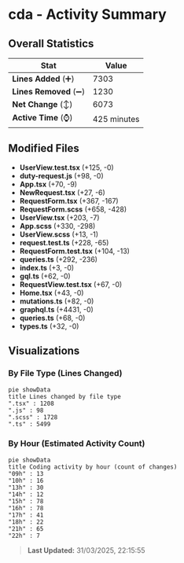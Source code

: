 # cda - Activity Summary 

## Overall Statistics

| Stat                   | Value                                                             |
| ---------------------- | ----------------------------------------------------------------- |
| **Lines Added** (➕)   | 7303                                          |
| **Lines Removed** (➖) | 1230                                        |
| **Net Change** (↕)    | 6073                |
| **Active Time** (⌚)   | 425 minutes |


## Modified Files
- **UserView.test.tsx** (+125, -0)
- **duty-request.js** (+98, -0)
- **App.tsx** (+70, -9)
- **NewRequest.tsx** (+27, -6)
- **RequestForm.tsx** (+367, -167)
- **RequestForm.scss** (+658, -428)
- **UserView.tsx** (+203, -7)
- **App.scss** (+330, -298)
- **UserView.scss** (+13, -1)
- **request.test.ts** (+228, -65)
- **RequestForm.test.tsx** (+104, -13)
- **queries.ts** (+292, -236)
- **index.ts** (+3, -0)
- **gql.ts** (+62, -0)
- **RequestView.test.tsx** (+67, -0)
- **Home.tsx** (+43, -0)
- **mutations.ts** (+82, -0)
- **graphql.ts** (+4431, -0)
- **queries.ts** (+68, -0)
- **types.ts** (+32, -0)

## Visualizations

### By File Type (Lines Changed)

```mermaid
pie showData
title Lines changed by file type
".tsx" : 1208
".js" : 98
".scss" : 1728
".ts" : 5499
```

### By Hour (Estimated Activity Count)

```mermaid
pie showData
title Coding activity by hour (count of changes)
"09h" : 13
"10h" : 16
"13h" : 30
"14h" : 12
"15h" : 78
"16h" : 78
"17h" : 41
"18h" : 22
"21h" : 65
"22h" : 7
```


> **Last Updated:** 31/03/2025, 22:15:55
